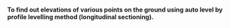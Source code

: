 #### To find out elevations of various points on the ground using auto level by profile levelling method (longitudinal sectioning).